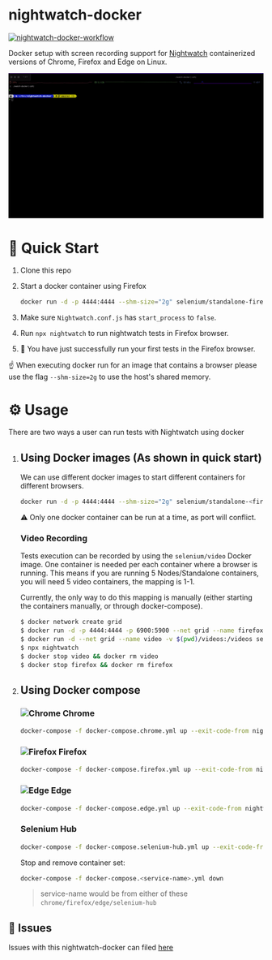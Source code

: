 # nightwatch-docker

[![nightwatch-docker-workflow](https://github.com/nightwatchjs/nightwatch-docker/actions/workflows/workflow.yml/badge.svg)](https://github.com/nightwatchjs/nightwatch-docker/actions/workflows/workflow.yml)

Docker setup with screen recording support for [Nightwatch][NightwatchLink] containerized versions of Chrome, Firefox and Edge on Linux.

![Docker Demo](.github/assets/demo.gif)

# 🚀 Quick Start

1. Clone this repo
2. Start a docker container using Firefox

   ```sh
   docker run -d -p 4444:4444 --shm-size="2g" selenium/standalone-firefox
   ```

3. Make sure `Nightwatch.conf.js` has `start_process` to `false`.

4. Run `npx nightwatch` to run nightwatch tests in Firefox browser.
5. 🎉 You have just successfully run your first tests in the Firefox browser.

☝️ When executing docker run for an image that contains a browser please use the flag `--shm-size=2g` to use the host's shared memory.

# ⚙️ Usage

There are two ways a user can run tests with Nightwatch using docker

1. ## Using Docker images (As shown in quick start)

   We can use different docker images to start different containers for different browsers.

   ```sh
   docker run -d -p 4444:4444 --shm-size="2g" selenium/standalone-<firefox/chrome/edge>
   ```

   ⚠️ Only one docker container can be run at a time, as port will conflict.

   ### Video Recording

   Tests execution can be recorded by using the `selenium/video` Docker image. One container is needed per each container where a browser is running. This means if you are running 5 Nodes/Standalone containers, you will need 5 video containers, the mapping is 1-1.

   Currently, the only way to do this mapping is manually (either starting the containers manually, or through docker-compose).

   ```sh
   $ docker network create grid
   $ docker run -d -p 4444:4444 -p 6900:5900 --net grid --name firefox --shm-size="2g" selenium/standalone-firefox
   $ docker run -d --net grid --name video -v $(pwd)/videos:/videos selenium/video
   $ npx nightwatch
   $ docker stop video && docker rm video
   $ docker stop firefox && docker rm firefox
   ```

2. ## Using Docker compose

   ### ![Chrome][ChromeImage] Chrome

   ```sh
   docker-compose -f docker-compose.chrome.yml up --exit-code-from nightwatch
   ```

   ### ![Firefox][FirefoxImage] Firefox

   ```sh
   docker-compose -f docker-compose.firefox.yml up --exit-code-from nightwatch
   ```

   ### ![Edge][EdgeImage] Edge

   ```sh
   docker-compose -f docker-compose.edge.yml up --exit-code-from nightwatch
   ```

   ### Selenium Hub

   ```sh
   docker-compose -f docker-compose.selenium-hub.yml up --exit-code-from nightwatch
   ```

   Stop and remove container set:

   ```sh
   docker-compose -f docker-compose.<service-name>.yml down
   ```
   > service-name would be from either of these `chrome/firefox/edge/selenium-hub`

## 🐛 Issues

Issues with this nightwatch-docker can filed [here](https://github.com/nightwatchjs/nightwatch-docker/issues)

[NightwatchLink]:https://nightwatchjs.org/
[ChromeImage]:https://raw.githubusercontent.com/alrra/browser-logos/main/src/chrome/chrome_24x24.png
[FirefoxImage]:https://raw.githubusercontent.com/alrra/browser-logos/main/src/firefox/firefox_24x24.png
[EdgeImage]:https://raw.githubusercontent.com/alrra/browser-logos/main/src/edge/edge_24x24.png
